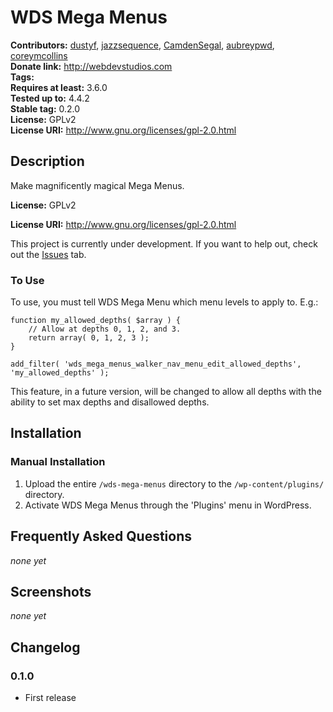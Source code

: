 # WDS Mega Menus
**Contributors:**      [dustyf](https://github.com/dustyf), [jazzsequence](https://github.com/jazzsequence), [CamdenSegal](https://github.com/CamdenSegal), [aubreypwd](https://github.com/aubreypwd), [coreymcollins](https://github.com/coreymcollins)  
**Donate link:**       http://webdevstudios.com  
**Tags:**  
**Requires at least:** 3.6.0  
**Tested up to:**      4.4.2  
**Stable tag:**        0.2.0  
**License:**           GPLv2  
**License URI:**       http://www.gnu.org/licenses/gpl-2.0.html

## Description ##

Make magnificently magical Mega Menus.

**License:**           GPLv2

**License URI:**       http://www.gnu.org/licenses/gpl-2.0.html

This project is currently under development. If you want to help out,
check out the [Issues](https://github.com/WebDevStudios/WDS-Mega-Menu/issues) tab.

### To Use

To use, you must tell WDS Mega Menu which menu levels to apply to. E.g.:

```
function my_allowed_depths( $array ) {
	// Allow at depths 0, 1, 2, and 3.
	return array( 0, 1, 2, 3 );
}

add_filter( 'wds_mega_menus_walker_nav_menu_edit_allowed_depths', 'my_allowed_depths' );
```

This feature, in a future version, will be changed to allow all depths with
the ability to set max depths and disallowed depths.

## Installation ##

### Manual Installation ###

1. Upload the entire `/wds-mega-menus` directory to the `/wp-content/plugins/` directory.
2. Activate WDS Mega Menus through the 'Plugins' menu in WordPress.

## Frequently Asked Questions ##
_none yet_

## Screenshots ##
_none yet_

## Changelog ##

### 0.1.0 ###
* First release

